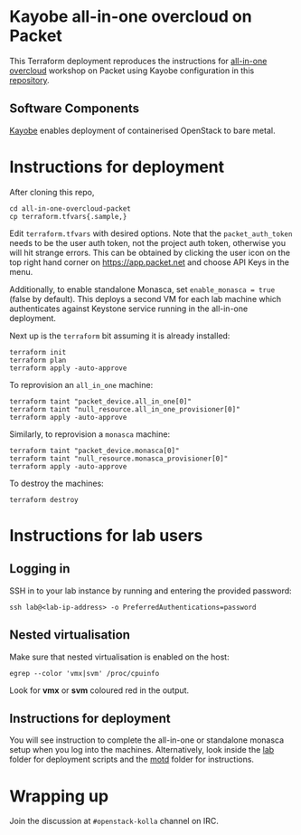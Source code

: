 # Kayobe all-in-one overcloud on Packet

This Terraform deployment reproduces the instructions for [all-in-one
overcloud](https://docs.openstack.org/kayobe/latest/development/automated.html#overcloud)
workshop on Packet using Kayobe configuration in this
[repository](https://github.com/stackhpc/kayobe-config-aio).

## Software Components

[Kayobe](https://kayobe.readthedocs.io/) enables deployment of containerised
OpenStack to bare metal.

# Instructions for deployment

After cloning this repo,

    cd all-in-one-overcloud-packet    
    cp terraform.tfvars{.sample,}

Edit `terraform.tfvars` with desired options. Note that the `packet_auth_token`
needs to be the user auth token, not the project auth token, otherwise you will
hit strange errors. This can be obtained by clicking the user icon on the top
right hand corner on https://app.packet.net and choose API Keys in the menu.

Additionally, to enable standalone Monasca, set `enable_monasca = true`
(false by default). This deploys a second VM for each lab machine which
authenticates against Keystone service running in the all-in-one deployment.

Next up is the `terraform` bit assuming it is already installed:

    terraform init
    terraform plan
    terraform apply -auto-approve

To reprovision an `all_in_one` machine:

    terraform taint "packet_device.all_in_one[0]"
    terraform taint "null_resource.all_in_one_provisioner[0]"
    terraform apply -auto-approve

Similarly, to reprovision a `monasca` machine:

    terraform taint "packet_device.monasca[0]"
    terraform taint "null_resource.monasca_provisioner[0]"
    terraform apply -auto-approve

To destroy the machines:

    terraform destroy

# Instructions for lab users

## Logging in

SSH in to your lab instance by running and entering the provided password:

    ssh lab@<lab-ip-address> -o PreferredAuthentications=password

## Nested virtualisation

Make sure that nested virtualisation is enabled on the host:

    egrep --color 'vmx|svm' /proc/cpuinfo

Look for **vmx** or **svm** coloured red in the output.

## Instructions for deployment

You will see instruction to complete the all-in-one or standalone monasca setup
when you log into the machines. Alternatively, look inside the [lab](lab/)
folder for deployment scripts and the [motd](motd/) folder for instructions.

# Wrapping up

Join the discussion at `#openstack-kolla` channel on IRC.

